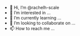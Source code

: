 - 👋 Hi, I’m @rachelh-scale
- 👀 I’m interested in ...
- 🌱 I’m currently learning ...
- 💞️ I’m looking to collaborate on ...
- 📫 How to reach me ...

<!---
rachelh-scale/rachelh-scale is a ✨ special ✨ repository because its `README.md` (this file) appears on your GitHub profile.
You can click the Preview link to take a look at your changes.
--->
